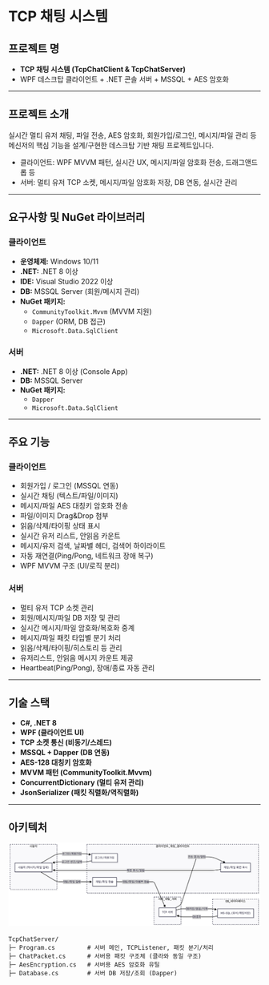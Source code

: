 # TCP 채팅 시스템

## 프로젝트 명
- **TCP 채팅 시스템 (TcpChatClient & TcpChatServer)**
- WPF 데스크탑 클라이언트 + .NET 콘솔 서버 + MSSQL + AES 암호화

---

## 프로젝트 소개
실시간 멀티 유저 채팅, 파일 전송, AES 암호화, 회원가입/로그인, 
메시지/파일 관리 등 메신저의 핵심 기능을 설계/구현한 데스크탑 기반 채팅 프로젝트입니다.  
- 클라이언트: WPF MVVM 패턴, 실시간 UX, 메시지/파일 암호화 전송, 드래그앤드롭 등
- 서버: 멀티 유저 TCP 소켓, 메시지/파일 암호화 저장, DB 연동, 실시간 관리

---

## 요구사항 및 NuGet 라이브러리

### 클라이언트
- **운영체제:** Windows 10/11
- **.NET:** .NET 8 이상
- **IDE:** Visual Studio 2022 이상
- **DB:** MSSQL Server (회원/메시지 관리)
- **NuGet 패키지:**
  - `CommunityToolkit.Mvvm` (MVVM 지원)
  - `Dapper` (ORM, DB 접근)
  - `Microsoft.Data.SqlClient`

### 서버
- **.NET:** .NET 8 이상 (Console App)
- **DB:** MSSQL Server
- **NuGet 패키지:**
  - `Dapper`
  - `Microsoft.Data.SqlClient`

---

## 주요 기능

### 클라이언트
- 회원가입 / 로그인 (MSSQL 연동)
- 실시간 채팅 (텍스트/파일/이미지)
- 메시지/파일 AES 대칭키 암호화 전송
- 파일/이미지 Drag&Drop 첨부
- 읽음/삭제/타이핑 상태 표시
- 실시간 유저 리스트, 안읽음 카운트
- 메시지/유저 검색, 날짜별 헤더, 검색어 하이라이트
- 자동 재연결(Ping/Pong, 네트워크 장애 복구)
- WPF MVVM 구조 (UI/로직 분리)

### 서버
- 멀티 유저 TCP 소켓 관리
- 회원/메시지/파일 DB 저장 및 관리
- 실시간 메시지/파일 암호화/복호화 중계
- 메시지/파일 패킷 타입별 분기 처리
- 읽음/삭제/타이핑/히스토리 등 관리
- 유저리스트, 안읽음 메시지 카운트 제공
- Heartbeat(Ping/Pong), 장애/종료 자동 관리

---

## 기술 스택

- **C#, .NET 8**
- **WPF (클라이언트 UI)**
- **TCP 소켓 통신 (비동기/스레드)**
- **MSSQL + Dapper (DB 연동)**
- **AES-128 대칭키 암호화**
- **MVVM 패턴 (CommunityToolkit.Mvvm)**
- **ConcurrentDictionary (멀티 유저 관리)**
- **JsonSerializer (패킷 직렬화/역직렬화)**

---

## 아키텍처
![아키텍쳐](Screenshots/ChatArchitecture.png)

```planetext
TcpChatServer/
├─ Program.cs         # 서버 메인, TCPListener, 패킷 분기/처리
├─ ChatPacket.cs      # 서버용 패킷 구조체 (클라와 동일 구조)
├─ AesEncryption.cs   # 서버용 AES 암호화 유틸
├─ Database.cs        # 서버 DB 저장/조회 (Dapper)
